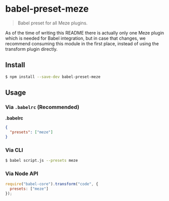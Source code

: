 # babel-preset-meze

> Babel preset for all Meze plugins.

As of the time of writing this README there is actually only one Meze plugin which is needed for Babel integration, but in case that changes, we recommend consuming this module in the first place, instead of using the transform plugin directly.

## Install

```sh
$ npm install --save-dev babel-preset-meze
```

## Usage

### Via `.babelrc` (Recommended)

**.babelrc**

```json
{
  "presets": ["meze"]
}
```

### Via CLI

```sh
$ babel script.js --presets meze 
```

### Via Node API

```javascript
require("babel-core").transform("code", {
  presets: ["meze"]
});
```